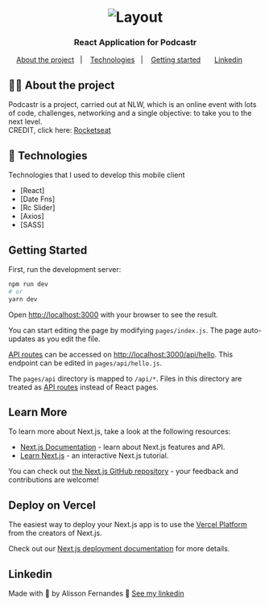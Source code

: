 <h1 align="center">
  <img alt="Layout" src="https://res.cloudinary.com/dbdv7jazw/image/upload/v1623412999/podcastr_capa_bxr4nl.png">
</h1>

<h3 align="center">  
  React  Application for Podcastr
</h3>

<p align="center">
  <a href="#%EF%B8%8F-about-the-project">About the project</a>&nbsp;&nbsp;&nbsp;|&nbsp;&nbsp;&nbsp;
  <a href="#-technologies">Technologies</a>&nbsp;&nbsp;&nbsp;|&nbsp;&nbsp;&nbsp;
  <a href="#-getting-started">Getting started</a>&nbsp;&nbsp;&nbsp;&nbsp;&nbsp;&nbsp;
  <a href="#-linkedin">Linkedin</a>&nbsp;&nbsp;&nbsp;&nbsp;&nbsp;&nbsp;
</p>

## 🧒🏽 About the project

Podcastr is a project, carried out at NLW, which is an online event with lots of code, challenges, networking and a single objective: to take you to the next level.</br>
CREDIT, click here: [Rocketseat](https://nextlevelweek.com/)</br>

## 🚀 Technologies

Technologies that I used to develop this mobile client

- [React]
- [Date Fns]
- [Rc Slider]
- [Axios]
- [SASS]


## Getting Started

First, run the development server:

```bash
npm run dev
# or
yarn dev
```

Open [http://localhost:3000](http://localhost:3000) with your browser to see the result.

You can start editing the page by modifying `pages/index.js`. The page auto-updates as you edit the file.

[API routes](https://nextjs.org/docs/api-routes/introduction) can be accessed on [http://localhost:3000/api/hello](http://localhost:3000/api/hello). This endpoint can be edited in `pages/api/hello.js`.

The `pages/api` directory is mapped to `/api/*`. Files in this directory are treated as [API routes](https://nextjs.org/docs/api-routes/introduction) instead of React pages.

## Learn More

To learn more about Next.js, take a look at the following resources:

- [Next.js Documentation](https://nextjs.org/docs) - learn about Next.js features and API.
- [Learn Next.js](https://nextjs.org/learn) - an interactive Next.js tutorial.

You can check out [the Next.js GitHub repository](https://github.com/vercel/next.js/) - your feedback and contributions are welcome!

## Deploy on Vercel

The easiest way to deploy your Next.js app is to use the [Vercel Platform](https://vercel.com/new?utm_medium=default-template&filter=next.js&utm_source=create-next-app&utm_campaign=create-next-app-readme) from the creators of Next.js.

Check out our [Next.js deployment documentation](https://nextjs.org/docs/deployment) for more details.

## Linkedin
Made with 💜 by Alisson Fernandes 👋 [See my linkedin](https://www.linkedin.com/in/alisson-fernandes-417bb0137/)
